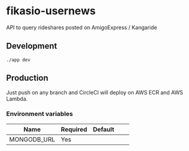 # fikasio-usernews
API to query rideshares posted on AmigoExpress / Kangaride

## Development
```
./app dev
```

## Production
Just push on any branch and CircleCI will deploy on AWS ECR and AWS Lambda.

### Environment variables

| Name          | Required  | Default  |   |   |
|---------------|-----------|----------|---|---|
| MONGODB_URL   | Yes       |          |   |   |
